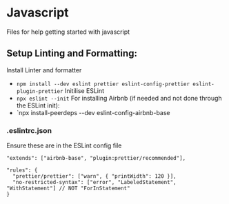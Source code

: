 # Javascript
Files for help getting started with javascript

## Setup Linting and Formatting:
Install Linter and formatter
- `npm install --dev eslint prettier eslint-config-prettier eslint-plugin-prettier`
Initilise ESLint
- `npx eslint --init`
For installing Airbnb (if needed and not done through the ESLint init):
- `npx install-peerdeps --dev eslint-config-airbnb-base

### .eslintrc.json
Ensure these are in the ESLint config file
```
"extends": ["airbnb-base", "plugin:prettier/recommended"],
```
```
"rules": {
  "prettier/prettier": ["warn", { "printWidth": 120 }],
  "no-restricted-syntax": ["error", "LabeledStatement", "WithStatement"] // NOT "ForInStatement"
}
```
